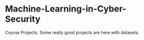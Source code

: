 # Machine-Learning-in-Cyber-Security
Course Projects. Some really good projects are here with datasets.
